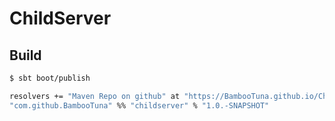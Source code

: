 # ChildServer

## Build
```bash
$ sbt boot/publish

resolvers += "Maven Repo on github" at "https://BambooTuna.github.io/ChildServer"
"com.github.BambooTuna" %% "childserver" % "1.0.-SNAPSHOT"
```
